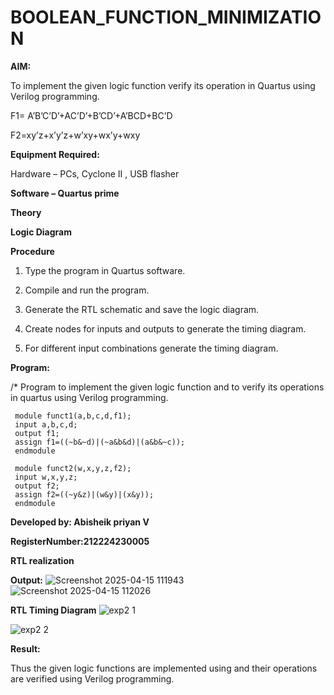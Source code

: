 # BOOLEAN_FUNCTION_MINIMIZATION

**AIM:**

To implement the given logic function verify its operation in Quartus using Verilog programming.

F1= A’B’C’D’+AC’D’+B’CD’+A’BCD+BC’D 

F2=xy’z+x’y’z+w’xy+wx’y+wxy

**Equipment Required:**

Hardware – PCs, Cyclone II , USB flasher

**Software – Quartus prime**

**Theory**

**Logic Diagram**

**Procedure**

1.	Type the program in Quartus software.

2.	Compile and run the program.

3.	Generate the RTL schematic and save the logic diagram.

4.	Create nodes for inputs and outputs to generate the timing diagram.

5.	For different input combinations generate the timing diagram.


**Program:**

/* Program to implement the given logic function and to verify its operations in quartus using Verilog programming. 
```
 module funct1(a,b,c,d,f1);
 input a,b,c,d;
 output f1;
 assign f1=((~b&~d)|(~a&b&d)|(a&b&~c));
 endmodule

 module funct2(w,x,y,z,f2);
 input w,x,y,z;
 output f2;
 assign f2=((~y&z)|(w&y)|(x&y));
 endmodule
```

**Developed by: Abisheik priyan V**



**RegisterNumber:212224230005**


**RTL realization**

**Output:**
![Screenshot 2025-04-15 111943](https://github.com/user-attachments/assets/bae98f50-ab78-4776-9271-a0891bc121f2)
![Screenshot 2025-04-15 112026](https://github.com/user-attachments/assets/be220486-8011-483d-95a5-8c75ab65e028)


**RTL Timing Diagram**
![exp2 1](https://github.com/user-attachments/assets/7d6d8aa7-7b94-439f-a1ab-66067ee5db1a)

![exp2 2](https://github.com/user-attachments/assets/54301c80-00bf-4c79-a61a-e0bf86d8fde4)

**Result:**

Thus the given logic functions are implemented using and their operations are verified using Verilog programming.

